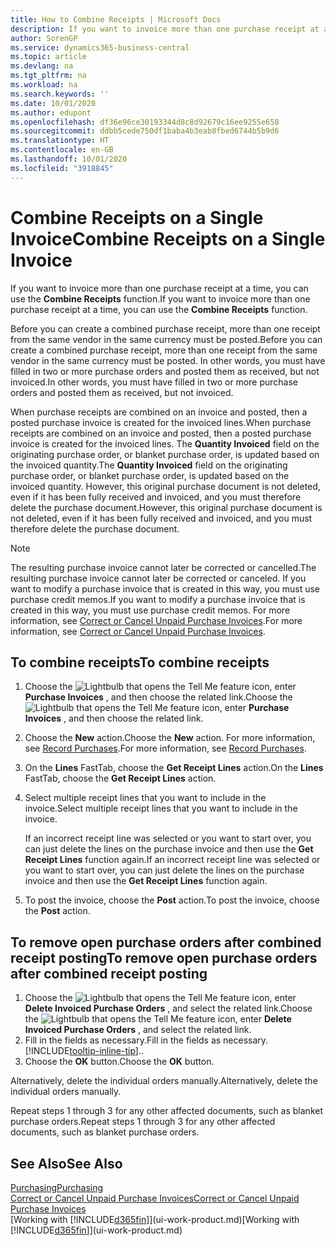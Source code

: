 ```yaml
---
title: How to Combine Receipts | Microsoft Docs
description: If you want to invoice more than one purchase receipt at a time, you can use the Combine Receipts function.
author: SorenGP
ms.service: dynamics365-business-central
ms.topic: article
ms.devlang: na
ms.tgt_pltfrm: na
ms.workload: na
ms.search.keywords: ''
ms.date: 10/01/2020
ms.author: edupont
ms.openlocfilehash: df36e96ce30193344d8c8d92679c16ee9255e658
ms.sourcegitcommit: ddbb5cede750df1baba4b3eab8fbed6744b5b9d6
ms.translationtype: HT
ms.contentlocale: en-GB
ms.lasthandoff: 10/01/2020
ms.locfileid: "3918845"
---
```

# <a name="combine-receipts-on-a-single-invoice"></a><span data-ttu-id="64528-103">Combine Receipts on a Single Invoice</span><span class="sxs-lookup"><span data-stu-id="64528-103">Combine Receipts on a Single Invoice</span></span>

<span data-ttu-id="64528-104">If you want to invoice more than one purchase receipt at a time, you can use the **Combine Receipts** function.</span><span class="sxs-lookup"><span data-stu-id="64528-104">If you want to invoice more than one purchase receipt at a time, you can use the **Combine Receipts** function.</span></span>  

<span data-ttu-id="64528-105">Before you can create a combined purchase receipt, more than one receipt from the same vendor in the same currency must be posted.</span><span class="sxs-lookup"><span data-stu-id="64528-105">Before you can create a combined purchase receipt, more than one receipt from the same vendor in the same currency must be posted.</span></span> <span data-ttu-id="64528-106">In other words, you must have filled in two or more purchase orders and posted them as received, but not invoiced.</span><span class="sxs-lookup"><span data-stu-id="64528-106">In other words, you must have filled in two or more purchase orders and posted them as received, but not invoiced.</span></span>  

<span data-ttu-id="64528-107">When purchase receipts are combined on an invoice and posted, then a posted purchase invoice is created for the invoiced lines.</span><span class="sxs-lookup"><span data-stu-id="64528-107">When purchase receipts are combined on an invoice and posted, then a posted purchase invoice is created for the invoiced lines.</span></span> <span data-ttu-id="64528-108">The **Quantity Invoiced** field on the originating purchase order, or blanket purchase order, is updated based on the invoiced quantity.</span><span class="sxs-lookup"><span data-stu-id="64528-108">The **Quantity Invoiced** field on the originating purchase order, or blanket purchase order, is updated based on the invoiced quantity.</span></span> <span data-ttu-id="64528-109">However, this original purchase document is not deleted, even if it has been fully received and invoiced, and you must therefore delete the purchase document.</span><span class="sxs-lookup"><span data-stu-id="64528-109">However, this original purchase document is not deleted, even if it has been fully received and invoiced, and you must therefore delete the purchase document.</span></span>  

> [!NOTE]
> <span data-ttu-id="64528-110">The resulting purchase invoice cannot later be corrected or cancelled.</span><span class="sxs-lookup"><span data-stu-id="64528-110">The resulting purchase invoice cannot later be corrected or canceled.</span></span> <span data-ttu-id="64528-111">If you want to modify a purchase invoice that is created in this way, you must use purchase credit memos.</span><span class="sxs-lookup"><span data-stu-id="64528-111">If you want to modify a purchase invoice that is created in this way, you must use purchase credit memos.</span></span> <span data-ttu-id="64528-112">For more information, see [Correct or Cancel Unpaid Purchase Invoices](purchasing-how-correct-cancel-unpaid-purchase-invoices.md).</span><span class="sxs-lookup"><span data-stu-id="64528-112">For more information, see [Correct or Cancel Unpaid Purchase Invoices](purchasing-how-correct-cancel-unpaid-purchase-invoices.md).</span></span>

## <a name="to-combine-receipts"></a><span data-ttu-id="64528-113">To combine receipts</span><span class="sxs-lookup"><span data-stu-id="64528-113">To combine receipts</span></span>

1. <span data-ttu-id="64528-114">Choose the ![Lightbulb that opens the Tell Me feature](media/ui-search/search_small.png "Tell me what you want to do") icon, enter **Purchase Invoices** , and then choose the related link.</span><span class="sxs-lookup"><span data-stu-id="64528-114">Choose the ![Lightbulb that opens the Tell Me feature](media/ui-search/search_small.png "Tell me what you want to do") icon, enter **Purchase Invoices** , and then choose the related link.</span></span>  
2. <span data-ttu-id="64528-115">Choose the **New** action.</span><span class="sxs-lookup"><span data-stu-id="64528-115">Choose the **New** action.</span></span> <span data-ttu-id="64528-116">For more information, see [Record Purchases](purchasing-how-record-purchases.md).</span><span class="sxs-lookup"><span data-stu-id="64528-116">For more information, see [Record Purchases](purchasing-how-record-purchases.md).</span></span>  
3. <span data-ttu-id="64528-117">On the **Lines** FastTab, choose the **Get Receipt Lines** action.</span><span class="sxs-lookup"><span data-stu-id="64528-117">On the **Lines** FastTab, choose the **Get Receipt Lines** action.</span></span>  
4. <span data-ttu-id="64528-118">Select multiple receipt lines that you want to include in the invoice.</span><span class="sxs-lookup"><span data-stu-id="64528-118">Select multiple receipt lines that you want to include in the invoice.</span></span>  

    <span data-ttu-id="64528-119">If an incorrect receipt line was selected or you want to start over, you can just delete the lines on the purchase invoice and then use the **Get Receipt Lines** function again.</span><span class="sxs-lookup"><span data-stu-id="64528-119">If an incorrect receipt line was selected or you want to start over, you can just delete the lines on the purchase invoice and then use the **Get Receipt Lines** function again.</span></span>  
5. <span data-ttu-id="64528-120">To post the invoice, choose the **Post** action.</span><span class="sxs-lookup"><span data-stu-id="64528-120">To post the invoice, choose the **Post** action.</span></span>  

## <a name="to-remove-open-purchase-orders-after-combined-receipt-posting"></a><span data-ttu-id="64528-121">To remove open purchase orders after combined receipt posting</span><span class="sxs-lookup"><span data-stu-id="64528-121">To remove open purchase orders after combined receipt posting</span></span>

1. <span data-ttu-id="64528-122">Choose the ![Lightbulb that opens the Tell Me feature](media/ui-search/search_small.png "Tell me what you want to do") icon, enter **Delete Invoiced Purchase Orders** , and select the related link.</span><span class="sxs-lookup"><span data-stu-id="64528-122">Choose the ![Lightbulb that opens the Tell Me feature](media/ui-search/search_small.png "Tell me what you want to do") icon, enter **Delete Invoiced Purchase Orders** , and select the related link.</span></span>  
2. <span data-ttu-id="64528-123">Fill in the fields as necessary.</span><span class="sxs-lookup"><span data-stu-id="64528-123">Fill in the fields as necessary.</span></span> [!INCLUDE[tooltip-inline-tip](includes/tooltip-inline-tip_md.md)]<span data-ttu-id="64528-124">.</span><span class="sxs-lookup"><span data-stu-id="64528-124">.</span></span>
3. <span data-ttu-id="64528-125">Choose the **OK** button.</span><span class="sxs-lookup"><span data-stu-id="64528-125">Choose the **OK** button.</span></span>  

<span data-ttu-id="64528-126">Alternatively, delete the individual orders manually.</span><span class="sxs-lookup"><span data-stu-id="64528-126">Alternatively, delete the individual orders manually.</span></span>

<span data-ttu-id="64528-127">Repeat steps 1 through 3 for any other affected documents, such as blanket purchase orders.</span><span class="sxs-lookup"><span data-stu-id="64528-127">Repeat steps 1 through 3 for any other affected documents, such as blanket purchase orders.</span></span>

## <a name="see-also"></a><span data-ttu-id="64528-128">See Also</span><span class="sxs-lookup"><span data-stu-id="64528-128">See Also</span></span>

[<span data-ttu-id="64528-129">Purchasing</span><span class="sxs-lookup"><span data-stu-id="64528-129">Purchasing</span></span>](purchasing-manage-purchasing.md)  
[<span data-ttu-id="64528-130">Correct or Cancel Unpaid Purchase Invoices</span><span class="sxs-lookup"><span data-stu-id="64528-130">Correct or Cancel Unpaid Purchase Invoices</span></span>](purchasing-how-correct-cancel-unpaid-purchase-invoices.md)  
<span data-ttu-id="64528-131">[Working with [!INCLUDE[d365fin](includes/d365fin_md.md)]](ui-work-product.md)</span><span class="sxs-lookup"><span data-stu-id="64528-131">[Working with [!INCLUDE[d365fin](includes/d365fin_md.md)]](ui-work-product.md)</span></span>  
